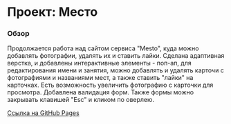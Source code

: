 # Проект: Место

### Обзор

Продолжается работа над сайтом сервиса "Mesto", куда можно добавлять фотографии, удалять их и ставить лайки. Сделана адаптивная верстка, и добавлены интерактивные элементы - поп-ап, для редактирования имени и занятия, можно добавлять и удалять карточи с фотографиями и названиями мест, а также ставить "лайки" на карточках. Есть возможность увеличить фотографию с карточки для просмотра. Добавлена валидация форм. Также формы можно закрывать клавишей "Esc" и кликом по оверлею.

[Ссылка на GitHub Pages](https://vadim2370.github.io/mesto/)